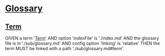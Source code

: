# [Glossary](#glossary)

## [Term](#term)

GIVEN a term '[Term][1]'
  AND option 'indexFile' is './index.md'
  AND the glossary file is in './sub/glossary.md'
  AND config option 'linking' is 'relative'
THEN the term MUST be linked with a path './sub/glossary.md#term'.

[1]: #term "GIVEN a term 'Term' AND option 'indexFile' is './index.md' AND the glossary file is in './sub/glossary.md' AND config option 'linking' is 'relative'
THEN the term MUST be linked with a path './sub/glossary.md#term'."
